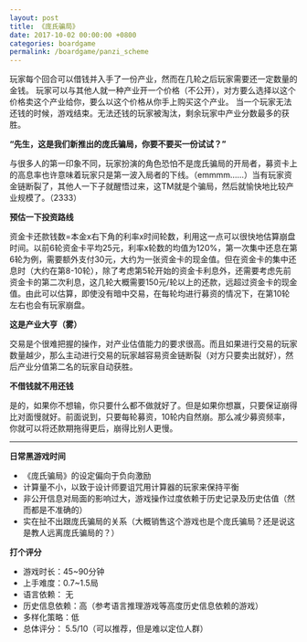 ```yaml
---
layout: post
title: 《庞氏骗局》
date: 2017-10-02 00:00:00 +0800
categories: boardgame
permalink: /boardgame/panzi_scheme
---
```




玩家每个回合可以借钱并入手了一份产业，然而在几轮之后玩家需要还一定数量的金钱。
玩家可以与其他人就一种产业开一个价格（不公开），对方要么选择以这个价格卖这个产业给你，要么以这个价格从你手上购买这个产业。
当一个玩家无法还钱的时候，游戏结束。无法还钱的玩家被淘汰，剩余玩家中产业分数最多的获胜。

**“先生，这是我们新推出的庞氏骗局，你要不要买一份试试？”**

与很多人的第一印象不同，玩家扮演的角色恐怕不是庞氏骗局的开局者，募资卡上的高息率也许意味着玩家只是第一波入局者的下线。（emmmm……）当有玩家资金链断裂了，其他人一下子就醒悟过来，这TM就是个骗局，然后就愉快地比较产业规模了。（2333）

**预估一下投资路线**

资金卡还款钱数=本金x右下角的利率x时间轮数，利用这一点可以很快地估算崩盘时间。以前6轮资金卡平均25元，利率x轮数的均值为120%，第一次集中还息在第6轮为例，需要额外支付30元，大约为一张资金卡的现金值。但在资金卡的集中还息时（大约在第8-10轮），除了考虑第5轮开始的资金卡利息外，还需要考虑先前资金卡的第二次利息，这几轮大概需要150元/轮以上的还款，远超过资金卡的现金值。由此可以估算，即使没有暗中交易，在每轮均进行募资的情况下，在第10轮左右也会有玩家崩盘。

**这是产业大亨（雾）**

交易是个很难把握的操作，对产业估值能力的要求很高。而且如果进行交易的玩家数量越少，那么主动进行交易的玩家越容易资金链断裂（对方只要卖出就好），然后产业分值第二名的玩家自动获胜。

**不借钱就不用还钱**

是的，如果你不想输，你只要什么都不做就好了。但是如果你想赢，只要保证崩得比对面慢就好。前面说到，只要每轮募资，10轮内自然崩。那么减少募资频率，你就可以将还款期拖得更后，崩得比别人更慢。

---

**日常黑游戏时间**
* 《庞氏骗局》的设定偏向于负向激励
* 计算量不小，以致于设计师要诅咒用计算器的玩家来保持平衡
* 非公开信息对局面的影响过大，游戏操作过度依赖于历史记录及历史估值（然而都是不准确的）
* 实在扯不出跟庞氏骗局的关系（大概销售这个游戏也是个庞氏骗局？还是说这是教人远离庞氏骗局的？）

**打个评分**
* 游戏时长：45~90分钟
* 上手难度：0.7~1.5局
* 语言依赖： 无
* 历史信息依赖：高（参考语言推理游戏等高度历史信息依赖的游戏）
* 多样化策略：低
* 总体评分： 5.5/10（可以推荐，但是难以定位人群）